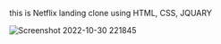 this is Netflix landing clone using HTML, CSS, JQUARY 

![Screenshot 2022-10-30 221845](https://user-images.githubusercontent.com/112718846/198891190-9ddc77dd-257d-4638-bafc-e660ffeb09b8.png)

